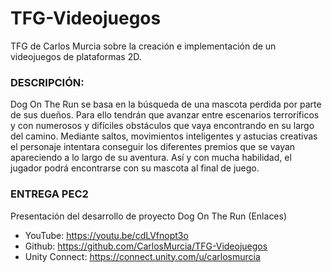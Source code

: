 # TFG-Videojuegos
TFG de Carlos Murcia sobre la creación e implementación de un videojuegos de plataformas 2D.
### DESCRIPCIÓN:
Dog On The Run se basa en la búsqueda de una mascota perdida por parte de sus dueños. Para ello tendrán que avanzar entre escenarios terroríficos y con numerosos y difíciles obstáculos que vaya encontrando en su largo del camino. Mediante saltos, movimientos inteligentes y astucias creativas el personaje intentara conseguir los diferentes premios que se vayan apareciendo a lo largo de su aventura. Así y con mucha habilidad, el jugador podrá encontrarse con su mascota al final de juego.
### ENTREGA PEC2
Presentación del desarrollo de proyecto Dog On The Run (Enlaces)
- YouTube: https://youtu.be/cdLVfnopt3o
- Github: https://github.com/CarlosMurcia/TFG-Videojuegos
- Unity Connect: https://connect.unity.com/u/carlosmurcia

